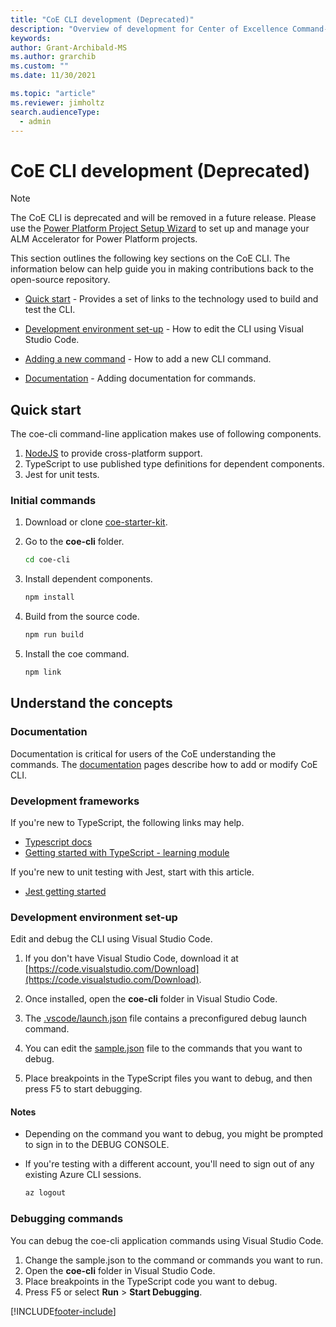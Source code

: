 ```yaml
---
title: "CoE CLI development (Deprecated)"
description: "Overview of development for Center of Excellence Command-Line interface commands"
keywords: 
author: Grant-Archibald-MS
ms.author: grarchib
ms.custom: ""
ms.date: 11/30/2021

ms.topic: "article"
ms.reviewer: jimholtz
search.audienceType: 
  - admin
---
```


# CoE CLI development (Deprecated)

> [!NOTE]
> The CoE CLI is deprecated and will be removed in a future release. Please use the [Power Platform Project Setup Wizard](/power-platform/guidance/alm-accelerator/setup-admin-tasks.md) to set up and manage your ALM Accelerator for Power Platform projects.

This section outlines the following key sections on the CoE CLI. The information below can help guide you in making contributions back to the open-source repository.

- [Quick start](#quick-start) - Provides a set of links to the technology used to build and test the CLI.

- [Development environment set-up](#development-environment-set-up) - How to edit the CLI using Visual Studio Code.

- [Adding a new command](./adding-new-command.md) - How to add a new CLI command.

- [Documentation](./documentation.md) - Adding documentation for commands.

## Quick start

The coe-cli command-line application makes use of following components.

1. [NodeJS](https://nodejs.org/en/) to provide cross-platform support.
1. TypeScript to use published type definitions for dependent components.
1. Jest for unit tests.

### Initial commands

1. Download or clone [coe-starter-kit](https://github.com/microsoft/coe-starter-kit).

1. Go to the **coe-cli** folder.

   ```bash
   cd coe-cli
   ```

1. Install dependent components.

   ```bash
   npm install
   ```

1. Build from the source code.

   ```bash
   npm run build
   ```

1. Install the coe command.

   ```bash
   npm link
   ```

## Understand the concepts

### Documentation

Documentation is critical for users of the CoE understanding the commands. The [documentation](./documentation.md) pages describe how to add or modify CoE CLI.

### Development frameworks

If you're new to TypeScript, the following links may help.

- [Typescript docs](https://www.typescriptlang.org/docs/)
- [Getting started with TypeScript - learning module](/learn/modules/typescript-get-started/)

If you're new to unit testing with Jest, start with this article.

- [Jest getting started](https://jestjs.io/docs/getting-started)

### Development environment set-up

Edit and debug the CLI using Visual Studio Code.

1. If you don't have Visual Studio Code, download it at [https://code.visualstudio.com/Download](https://code.visualstudio.com/Download).

1. Once installed, open the **coe-cli** folder in Visual Studio Code.

1. The [.vscode/launch.json](https://github.com/microsoft/coe-starter-kit/tree/main/coe-cli/.vscode/launch.json) file contains a preconfigured debug launch command.

1. You can edit the [sample.json](https://github.com/microsoft/coe-starter-kit/tree/main/coe-cli/sample.json) file to the commands that you want to debug.

1. Place breakpoints in the TypeScript files you want to debug, and then press F5 to start debugging.

#### Notes

- Depending on the command you want to debug, you might be prompted to sign in to the DEBUG CONSOLE.

- If you're testing with a different account, you'll need to sign out of any existing Azure CLI sessions.

   ```bash
   az logout

   ```

### Debugging commands

You can debug the coe-cli application commands using Visual Studio Code.

1. Change the sample.json to the command or commands you want to run.
1. Open the **coe-cli** folder in Visual Studio Code.
1. Place breakpoints in the TypeScript code you want to debug.
1. Press F5 or select **Run** > **Start Debugging**.

[!INCLUDE[footer-include](../../../../includes/footer-banner.md)]
